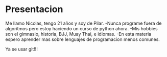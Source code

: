 # Presentacion

  Me llamo Nicolas, tengo 21 años y soy de Pilar.
-Nunca programe fuera de algoritmos pero estoy haciendo un curso de python ahora.
-Mis hobbies son el gimnasio, historia, BJJ, Muay Thai, e idiomas.
-En esta materia espero aprender mas sobre lenguajes de programacion menos comunes.

Ya se usar git!!!
